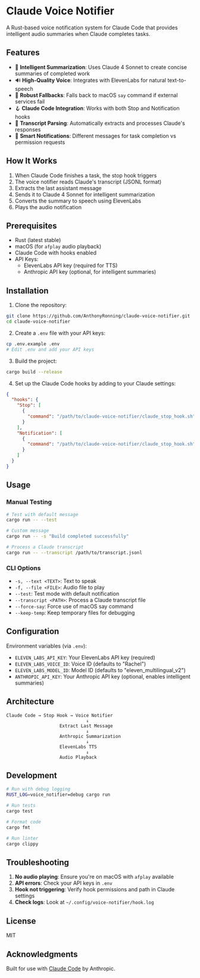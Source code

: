 # Claude Voice Notifier

A Rust-based voice notification system for Claude Code that provides intelligent audio summaries when Claude completes tasks.

## Features

- 🎯 **Intelligent Summarization**: Uses Claude 4 Sonnet to create concise summaries of completed work
- 🔊 **High-Quality Voice**: Integrates with ElevenLabs for natural text-to-speech
- 🔄 **Robust Fallbacks**: Falls back to macOS `say` command if external services fail
- 🪝 **Claude Code Integration**: Works with both Stop and Notification hooks
- 📝 **Transcript Parsing**: Automatically extracts and processes Claude's responses
- 🔔 **Smart Notifications**: Different messages for task completion vs permission requests

## How It Works

1. When Claude Code finishes a task, the stop hook triggers
2. The voice notifier reads Claude's transcript (JSONL format)
3. Extracts the last assistant message
4. Sends it to Claude 4 Sonnet for intelligent summarization
5. Converts the summary to speech using ElevenLabs
6. Plays the audio notification

## Prerequisites

- Rust (latest stable)
- macOS (for `afplay` audio playback)
- Claude Code with hooks enabled
- API Keys:
  - ElevenLabs API key (required for TTS)
  - Anthropic API key (optional, for intelligent summaries)

## Installation

1. Clone the repository:
```bash
git clone https://github.com/AnthonyRonning/claude-voice-notifier.git
cd claude-voice-notifier
```

2. Create a `.env` file with your API keys:
```bash
cp .env.example .env
# Edit .env and add your API keys
```

3. Build the project:
```bash
cargo build --release
```

4. Set up the Claude Code hooks by adding to your Claude settings:
```json
{
  "hooks": {
    "Stop": [
      {
        "command": "/path/to/claude-voice-notifier/claude_stop_hook.sh"
      }
    ],
    "Notification": [
      {
        "command": "/path/to/claude-voice-notifier/claude_stop_hook.sh"
      }
    ]
  }
}
```

## Usage

### Manual Testing
```bash
# Test with default message
cargo run -- --test

# Custom message
cargo run -- -s "Build completed successfully"

# Process a Claude transcript
cargo run -- --transcript /path/to/transcript.jsonl
```

### CLI Options
- `-s, --text <TEXT>`: Text to speak
- `-f, --file <FILE>`: Audio file to play
- `--test`: Test mode with default notification
- `--transcript <PATH>`: Process a Claude transcript file
- `--force-say`: Force use of macOS say command
- `--keep-temp`: Keep temporary files for debugging

## Configuration

Environment variables (via `.env`):
- `ELEVEN_LABS_API_KEY`: Your ElevenLabs API key (required)
- `ELEVEN_LABS_VOICE_ID`: Voice ID (defaults to "Rachel")
- `ELEVEN_LABS_MODEL_ID`: Model ID (defaults to "eleven_multilingual_v2")
- `ANTHROPIC_API_KEY`: Your Anthropic API key (optional, enables intelligent summaries)

## Architecture

```
Claude Code → Stop Hook → Voice Notifier
                              ↓
                    Extract Last Message
                              ↓
                    Anthropic Summarization
                              ↓
                    ElevenLabs TTS
                              ↓
                    Audio Playback
```

## Development

```bash
# Run with debug logging
RUST_LOG=voice_notifier=debug cargo run

# Run tests
cargo test

# Format code
cargo fmt

# Run linter
cargo clippy
```

## Troubleshooting

1. **No audio playing**: Ensure you're on macOS with `afplay` available
2. **API errors**: Check your API keys in `.env`
3. **Hook not triggering**: Verify hook permissions and path in Claude settings
4. **Check logs**: Look at `~/.config/voice-notifier/hook.log`

## License

MIT

## Acknowledgments

Built for use with [Claude Code](https://claude.ai/code) by Anthropic.